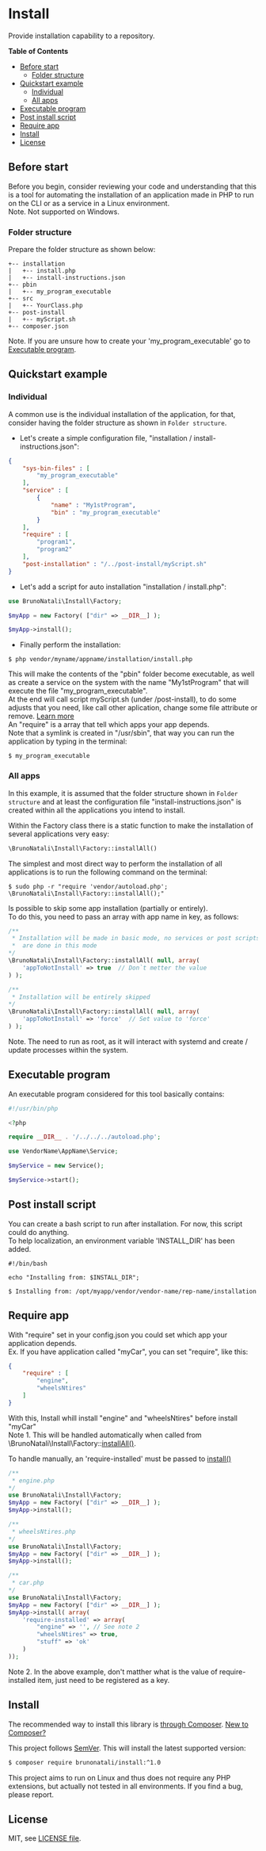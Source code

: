 # Install

Provide installation capability to a repository.

**Table of Contents**
* [Before start](#first)
    * [Folder structure](#folder-structure)
* [Quickstart example](#quickstart-example)
    * [Individual](#individual)
    * [All apps](#all-apps)
* [Executable program](#executable-program) 
* [Post install script](#post-install-script)
* [Require app](#require-app)
* [Install](#install)
* [License](#license)

## Before start
Before you begin, consider reviewing your code and understanding that this is a tool for automating the installation of an application made in PHP to run on the CLI or as a service in a Linux environment.  
Note. Not supported on Windows.

### Folder structure
Prepare the folder structure as shown below:
```shell
+-- installation
|   +-- install.php
|   +-- install-instructions.json
+-- pbin
|   +-- my_program_executable
+-- src
|   +-- YourClass.php
+-- post-install
|   +-- myScript.sh
+-- composer.json
```

Note. If you are unsure how to create your 'my_program_executable' go to [Executable program](#executable-program).

## Quickstart example
### Individual
A common use is the individual installation of the application, for that, consider having the folder structure as shown in `Folder structure`.

- Let's create a simple configuration file, "installation / install-instructions.json": 

```json
{
    "sys-bin-files" : [
        "my_program_executable"
    ],
    "service" : [
        {
            "name" : "My1stProgram",
            "bin" : "my_program_executable"
        }
    ],
    "require" : [
        "program1",
        "program2"
    ],
    "post-installation" : "/../post-install/myScript.sh"
}
```
- Let's add a script for auto installation "installation / install.php":

```php
use BrunoNatali\Install\Factory;

$myApp = new Factory( ["dir" => __DIR__] );

$myApp->install();
```
- Finally perform the installation:
```shell
$ php vendor/myname/appname/installation/install.php
```

This will make the contents of the "pbin" folder become executable, as well as create a service on the system with the name "My1stProgram" that will execute the file "my_program_executable".  
At the end will call script myScript.sh (under /post-install), to do some adjusts that you need, like call other aplication, change some file attribute or remove. [Learn more](#post-install-script)  
An "require" is a array that tell which apps your app depends.  
Note that a symlink is created in "/usr/sbin", that way you can run the application by typing in the terminal:
```shell
$ my_program_executable
```

### All apps
In this example, it is assumed that the folder structure shown in `Folder structure` and at least the configuration file "install-instructions.json" is created within all the applications you intend to install.  

Within the Factory class there is a static function to make the installation of several applications very easy:
```php
\BrunoNatali\Install\Factory::installAll()
```

The simplest and most direct way to perform the installation of all applications is to run the following command on the terminal:
```shell
$ sudo php -r "require 'vendor/autoload.php'; \BrunoNatali\Install\Factory::installAll();"
```

Is possible to skip some app installation (partially or entirely).  
To do this, you need to pass an array with app name in key, as follows: 
```php
/**
 * Installation will be made in basic mode, no services or post scripts 
 *  are done in this mode
*/
\BrunoNatali\Install\Factory::installAll( null, array(
    'appToNotInstall' => true  // Don`t metter the value
) );

/**
 * Installation will be entirely skipped
*/
\BrunoNatali\Install\Factory::installAll( null, array(
    'appToNotInstall' => 'force'  // Set value to 'force'
) );
```

Note. The need to run as root, as it will interact with systemd and create / update processes within the system.

## Executable program
An executable program considered for this tool basically contains:
```php
#!/usr/bin/php

<?php

require __DIR__ . '/../../../autoload.php';

use VendorName\AppName\Service;

$myService = new Service();

$myService->start();
```

## Post install script
You can create a bash script to run after installation. For now, this script could do anything.  
To help localization, an environment variable 'INSTALL_DIR' has been added.
```shell
#!/bin/bash

echo "Installing from: $INSTALL_DIR";

$ Installing from: /opt/myapp/vendor/vendor-name/rep-name/installation
```

## Require app
With "require" set in your config.json you could set which app your application depends.  
Ex. If you have application called "myCar", you can set "require", like this:  
```json
{
    "require" : [
        "engine",
        "wheelsNtires"
    ]
}
```
With this, Install whill install "engine" and "wheelsNtires" before install "myCar"  
Note 1. This will be handled automatically when called from \BrunoNatali\Install\Factory::[installAll()](#all-apps).  
  
To handle manually, an 'require-installed' must be passed to [install()](#individual)
```php
/**
 * engine.php
*/
use BrunoNatali\Install\Factory;
$myApp = new Factory( ["dir" => __DIR__] );
$myApp->install();
```
```php
/**
 * wheelsNtires.php
*/
use BrunoNatali\Install\Factory;
$myApp = new Factory( ["dir" => __DIR__] );
$myApp->install();
```
```php
/**
 * car.php
*/
use BrunoNatali\Install\Factory;
$myApp = new Factory( ["dir" => __DIR__] );
$myApp->install( array(
    'require-installed' => array(
        "engine" => '', // See note 2
        "wheelsNtires" => true,
        "stuff" => 'ok'
    )
));
```
Note 2. In the above example, don't matther what is the value of require-installed item, just need to be registered as a key.

## Install

The recommended way to install this library is [through Composer](https://getcomposer.org).
[New to Composer?](https://getcomposer.org/doc/00-intro.md)

This project follows [SemVer](https://semver.org/).
This will install the latest supported version:

```bash
$ composer require brunonatali/install:^1.0
```

This project aims to run on Linux and thus does not require any PHP
extensions, but actually not tested in all environments. If you find a bug, please report.


## License

MIT, see [LICENSE file](LICENSE).

